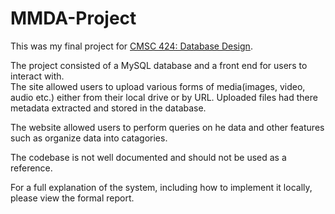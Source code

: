 # MMDA-Project

This was my final project for [CMSC 424: Database Design](http://cs.umd.edu/class/fall2017/cmsc424-0101/).

The project consisted of a MySQL database and a front end for users to interact with.  
The site allowed users to upload various forms of media(images, video, audio etc.) either from their local drive or by URL.
Uploaded files had there metadata extracted and stored in the database.

The website allowed users to perform queries on he data and other features such as organize data into catagories.


The codebase is not well documented and should not be used as a reference.

For a full explanation of the system, including how to implement it locally, please view the formal report.
